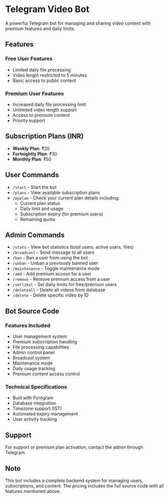 # Telegram Video Bot

A powerful Telegram bot for managing and sharing video content with premium features and daily limits.

## Features

### Free User Features
- Limited daily file processing
- Video length restricted to 5 minutes
- Basic access to public content

### Premium User Features
- Increased daily file processing limit
- Unlimited video length support
- Access to premium content
- Priority support

## Subscription Plans (INR)

- **Weekly Plan**: ₹20
- **Fortnightly Plan**: ₹30
- **Monthly Plan**: ₹50

## User Commands

- `/start` - Start the bot
- `/plans` - View available subscription plans
- `/myplan` - Check your current plan details including:
  - Current plan status
  - Daily limit and usage
  - Subscription expiry (for premium users)
  - Remaining quota

## Admin Commands

- `/stats` - View bot statistics (total users, active users, files)
- `/broadcast` - Send message to all users
- `/ban` - Ban a user from using the bot
- `/unban` - Unban a previously banned user
- `/maintenance` - Toggle maintenance mode
- `/add` - Add premium access for a user
- `/remove` - Remove premium access from a user
- `/setlimit` - Set daily limits for free/premium users
- `/deleteall` - Delete all videos from database
- `/delete` - Delete specific video by ID

## Bot Source Code

### Features Included
- User management system
- Premium subscription handling
- File processing capabilities
- Admin control panel
- Broadcast system
- Maintenance mode
- Daily usage tracking
- Premium content access control

### Technical Specifications
- Built with Pyrogram
- Database integration
- Timezone support (IST)
- Automated expiry management
- User activity tracking

## Support

For support or premium plan activation, contact the admin through Telegram.

## Note

This bot includes a complete backend system for managing users, subscriptions, and content. The pricing includes the full source code with all features mentioned above.